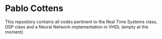 Pablo Cottens
=============

This repository contains all codes pertinent to the Real Time Systems class, DSP class and a Neural Network implementation in VHDL (empty at the moment)
